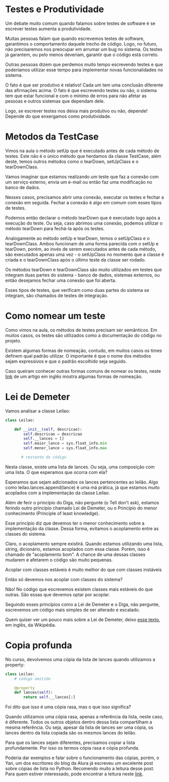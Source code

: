 # Testes e Produtividade

Um debate muito comum quando falamos sobre testes de software é se escrever testes aumenta a produtividade.

Muitas pessoas falam que quando escrevemos testes de software, garantimos o comportamento daquele trecho de código. Logo, no futuro, não precisaremos nos preocupar em arrumar um bug no sistema. Os testes já garantem, ou pelo menos deveriam, garantir que o código está correto.

Outras pessoas dizem que perdemos muito tempo escrevendo testes e que poderíamos utilizar esse tempo para implementar novas funcionalidades no sistema.

O fato é que ser produtivo é relativo! Cada um tem uma conclusão diferente das afirmações acima. O fato é que escrevendo testes ou não, o sistema tem que estar funcional e com o mínimo de erros para não afetar as pessoas e outros sistemas que dependam dele.

Logo, se escrever testes nos deixa mais produtivo ou não, depende! Depende do que enxergamos como produtividade.

# Metodos da TestCase

Vimos na aula o método setUp que é executado antes de cada método de testes. Este não é o único método que herdamos da classe TestCase, além deste, temos outros métodos como o tearDown, setUpClass e o tearDownClass.

Vamos imaginar que estamos realizando um teste que faz a conexão com um serviço externo, envia um e-mail ou então faz uma modificação no banco de dados.

Nesses casos, precisamos abrir uma conexão, executar os testes e fechar a conexão em seguida. Fechar a conexão é algo em comum com esses tipos de testes.

Podemos então declarar o método tearDown que é executado logo após a execução do teste. Ou seja, caso abrimos uma conexão, podemos utilizar o método tearDown para fechá-la após os testes.

Analogamente ao método setUp e tearDown, temos o setUpClass e o tearDownClass. Ambos funcionam de uma forma parecida com o setUp e tearDown, porém, ao invés de serem executados antes de cada método, são executados apenas uma vez - o setUpClass no momento que a classe é criada e o tearDownClass após o último teste da classe ser rodado.

Os métodos tearDown e tearDownClass são muito utilizados em testes que integram duas partes do sistema - banco de dados, sistemas externos, ou então desejamos fechar uma conexão que foi aberta.

Esses tipos de testes, que verificam como duas partes do sistema se integram, são chamados de testes de integração.

# Como nomear um teste

Como vimos na aula, os métodos de testes precisam ser semânticos. Em muitos casos, os testes são utilizados como a documentação do código no projeto.

Existem algumas formas de nomeação, contudo, em muitos casos os times definem qual padrão utilizar. O importante é que o nome dos métodos sejam expressivos e que o padrão escolhido seja seguido.

Caso queiram conhecer outras formas comuns de nomear os testes, neste [link](https://dzone.com/articles/7-popular-unit-test-naming) de um artigo em inglês mostra algumas formas de nomeação.

# Lei de Demeter

Vamos analisar a classe Leilao:

```py
class Leilao:

    def __init__(self, descricao):
        self.descricao = descricao
        self.__lances = []
        self.maior_lance = sys.float_info.min
        self.menor_lance = sys.float_info.max

       # restante do código
```

Nesta classe, existe uma lista de lances. Ou seja, uma composição com uma lista. O que esperamos que ocorra com ela?

Esperamos que sejam adicionados os lances pertencentes ao leilão. Algo como leilao.lances.append(lance) é uma má prática, já que estamos muito acoplados com a implementação da classe Leilao.

Além de ferir o princípio do Diga, não pergunte (o Tell don't ask), estamos ferindo outro princípio chamado Lei de Demeter, ou o Princípio do menor conhecimento (Principle of least knowledge).

Esse princípio diz que devemos ter o menor conhecimento sobre a implementação da classe. Dessa forma, evitamos o acoplamento entre as classes do sistema.

Claro, o acoplamento sempre existirá. Quando estamos utilizando uma lista, string, dicionário, estamos acoplados com essa classe. Porém, isso é chamado de "acoplamento bom". A chance de uma dessas classes mudarem e afetarem o código são muito pequenas.

Acoplar com classes estáveis é muito melhor do que com classes instáveis

Então só devemos nos acoplar com classes do sistema?

Não! No código que escrevemos existem classes mais estáveis do que outras. São essas que devemos optar por acoplar.

Seguindo esses princípios como a Lei de Demeter e o Diga, não pergunte, escrevemos um código mais simples de ser alterado e escalado.

Quem quiser ver um pouco mais sobre a Lei de Demeter, deixo [esse texto](https://en.wikipedia.org/wiki/Law_of_Demeter), em inglês, da Wikipédia.

# Copia profunda

No curso, devolvemos uma cópia da lista de lances quando utilizamos a property:

```py
class Leilao:
    # código omitido

    @property
    def lances(self):
        return self.__lances[:]
```

Foi dito que isso é uma cópia rasa, mas o que isso significa?

Quando utilizamos uma cópia rasa, apenas a referência da lista, neste caso, é diferente. Todos os outros objetos dentro dessa lista compartilham a mesma referência. Ou seja, apesar da lista de lances ser uma cópia, os lances dentro da lista copiada são os mesmos lances do leilão.

Para que os lances sejam diferentes, precisamos copiar a lista profundamente. Por isso os termos cópia rasa e cópia profunda.

Poderia dar exemplos e falar sobre o funcionamento das cópias, porém, o Yan, um dos escritores do blog da Alura já escreveu um excelente post sobre cópias de lista no Python. Recomendo muito a leitura desse post. Para quem estiver interessado, pode encontrar a leitura neste [link](http://blog.alura.com.br/como-fazer-copia-de-lista-python/).
